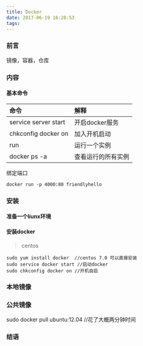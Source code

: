 ```yaml
---
title: Docker
date: 2017-06-19 16:28:53
tags:
---
```


### 前言
镜像，容器，仓库

### 内容

#### 基本命令

|命令|解释|
|:--|:--|
|service server start|开启docker服务|
|chkconfig docker on  |加入开机启动|
|run|运行一个实例|
|docker ps -a |查看运行的所有实例|
 
绑定端口
``` 
docker run -p 4000:80 friendlyhello
```

### 安装
#### 准备一个liunx环境

#### 安装docker
>centos

```
sudo yum install docker  //centos 7.0 可以直接安装
sudo service docker start //启动docker
sudo chkconfig docker on //开机自启
```


### 本地镜像


### 公共镜像
sudo docker pull ubuntu:12.04 //花了大概两分钟时间



### 结语